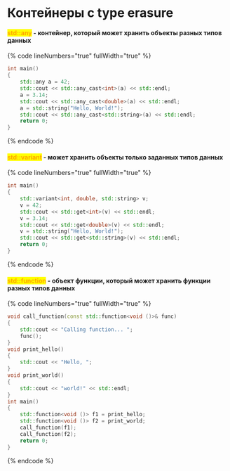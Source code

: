 # Контейнеры с type erasure

#### <mark style="color:orange;">std::any</mark> - контейнер, который может хранить объекты разных типов данных

{% code lineNumbers="true" fullWidth="true" %}
```cpp
int main() 
{
    std::any a = 42;
    std::cout << std::any_cast<int>(a) << std::endl;
    a = 3.14;
    std::cout << std::any_cast<double>(a) << std::endl;
    a = std::string("Hello, World!");
    std::cout << std::any_cast<std::string>(a) << std::endl;
    return 0;
}
```
{% endcode %}

#### <mark style="color:orange;">std::variant</mark> - может хранить объекты только заданных типов данных

{% code lineNumbers="true" fullWidth="true" %}
```cpp
int main() 
{
    std::variant<int, double, std::string> v;
    v = 42;
    std::cout << std::get<int>(v) << std::endl;
    v = 3.14;
    std::cout << std::get<double>(v) << std::endl;
    v = std::string("Hello, World!");
    std::cout << std::get<std::string>(v) << std::endl;
    return 0;
}
```
{% endcode %}

#### <mark style="color:orange;">std::function</mark> - объект функции, который может хранить функции разных типов данных

{% code lineNumbers="true" fullWidth="true" %}
```cpp
void call_function(const std::function<void ()>& func) 
{
    std::cout << "Calling function... ";
    func();
}
void print_hello() 
{
    std::cout << "Hello, ";
}
void print_world() 
{
    std::cout << "world!" << std::endl;
}
int main() 
{
    std::function<void ()> f1 = print_hello;
    std::function<void ()> f2 = print_world;
    call_function(f1);
    call_function(f2);
    return 0;
}
```
{% endcode %}
